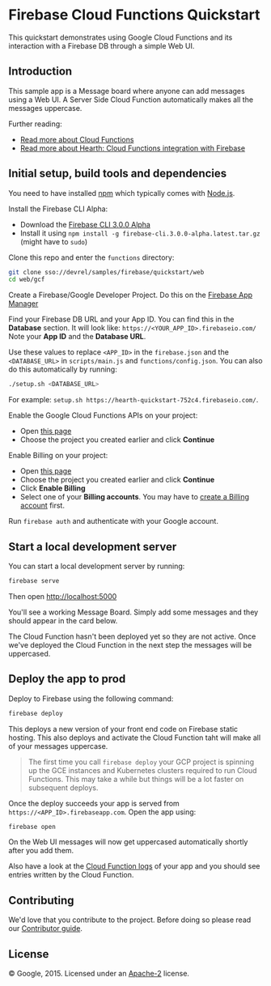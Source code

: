 # Firebase Cloud Functions Quickstart

This quickstart demonstrates using Google Cloud Functions and its interaction with a Firebase DB through a simple Web UI.


## Introduction

This sample app is a Message board where anyone can add messages using a Web UI.
A Server Side Cloud Function automatically makes all the messages uppercase.

Further reading:

 - [Read more about Cloud Functions](https://sites.google.com/a/google.com/apheleia/)
 - [Read more about Hearth: Cloud Functions integration with Firebase](https://sites.google.com/a/google.com/hearth/home)


## Initial setup, build tools and dependencies

You need to have installed [npm](https://www.npmjs.com/) which typically comes with [Node.js](https://nodejs.org).

Install the Firebase CLI Alpha:

 - Download the [Firebase CLI 3.0.0 Alpha](https://developers.google.com/firebase/downloads/firebase-cli.3.0.0-alpha.latest.tar.gz)
 - Install it using `npm install -g firebase-cli.3.0.0-alpha.latest.tar.gz` (might have to `sudo`)

Clone this repo and enter the `functions` directory:

```bash
git clone sso://devrel/samples/firebase/quickstart/web
cd web/gcf
```

Create a Firebase/Google Developer Project. Do this on the [Firebase App Manager](http://go/appmanager-staging)

Find your Firebase DB URL and your App ID. You can find this in the **Database** section. It will look like:
`https://<YOUR_APP_ID>.firebaseio.com/` Note your **App ID** and the **Database URL**.

Use these values to replace `<APP_ID>` in the `firebase.json` and the `<DATABASE_URL>` in `scripts/main.js` and `functions/config.json`.
You can also do this automatically by running:

```bash
./setup.sh <DATABASE_URL>
```

For example: `setup.sh https://hearth-quickstart-752c4.firebaseio.com/`.

Enable the Google Cloud Functions APIs on your project:

 - Open [this page](https://console.developers.google.com/flows/enableapi?apiid=cloudfunctions,container,compute_component,storage_component,pubsub,logging)
 - Choose the project you created earlier and click **Continue**

Enable Billing on your project:

 - Open [this page](https://console.developers.google.com/project/_/settings)
 - Choose the project you created earlier and click **Continue**
 - Click **Enable Billing**
 - Select one of your **Billing accounts**. You may have to [create a Billing account](https://pantheon.corp.google.com/billing/create) first.

Run `firebase auth` and authenticate with your Google account.


## Start a local development server

You can start a local development server by running:

```bash
firebase serve
```

Then open [http://localhost:5000](http://localhost:5000)

You'll see a working Message Board. Simply add some messages and they should appear in the card below.

The Cloud Function hasn't been deployed yet so they are not active. Once we've deployed the Cloud Function in the next step the messages will be uppercased.


## Deploy the app to prod

Deploy to Firebase using the following command:

```bash
firebase deploy
```

This deploys a new version of your front end code on Firebase static hosting.
This also deploys and activate the Cloud Function taht will make all of your messages uppercase.

> The first time you call `firebase deploy` your GCP project is spinning up the GCE instances and Kubernetes clusters required to run Cloud Functions. This may take a while but things will be a lot faster on subsequent deploys.

Once the deploy succeeds your app is served from `https://<APP_ID>.firebaseapp.com`. Open the app using:

```bash
firebase open
```

On the Web UI messages will now get uppercased automatically shortly after you add them.

Also have a look at the [Cloud Function logs](https://console.developers.google.com/project/_/logs?advancedFilter=metadata.serviceName:"cloudfunctions.googleapis.com") of your app and you should see entries written by the Cloud Function.


## Contributing

We'd love that you contribute to the project. Before doing so please read our [Contributor guide](../CONTRIBUTING.md).


## License

© Google, 2015. Licensed under an [Apache-2](../LICENSE) license.
